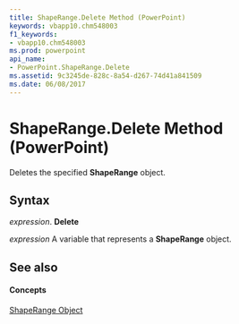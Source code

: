 ```yaml
---
title: ShapeRange.Delete Method (PowerPoint)
keywords: vbapp10.chm548003
f1_keywords:
- vbapp10.chm548003
ms.prod: powerpoint
api_name:
- PowerPoint.ShapeRange.Delete
ms.assetid: 9c3245de-828c-8a54-d267-74d41a841509
ms.date: 06/08/2017
---
```



# ShapeRange.Delete Method (PowerPoint)

Deletes the specified  **ShapeRange** object.


## Syntax

 _expression_. **Delete**

 _expression_ A variable that represents a **ShapeRange** object.


## See also


#### Concepts


[ShapeRange Object](shaperange-object-powerpoint.md)


